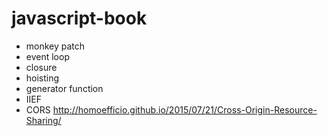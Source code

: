 # javascript-book
- monkey patch
- event loop
- closure
- hoisting
- generator function
- IIEF
- CORS http://homoefficio.github.io/2015/07/21/Cross-Origin-Resource-Sharing/

